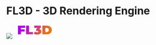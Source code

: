 # FL3D - 3D Rendering Engine
<html>
  <img src="https://github.com/fraserlove/fl3d-engine/blob/master/images/ICON.ico" height="40">
  <img src="https://github.com/fraserlove/fl3d-engine/blob/master/images/FL3D_small.png" height="40">
</html>


